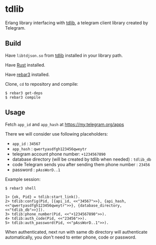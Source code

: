 tdlib
=====

Erlang library interfacing with [tdlib](https://github.com/tdlib/td), a telegram client library created by Telegram.

Build
-----

Have `libtdjson.so` from [tdlib](https://github.com/tdlib/td) installed in your library path.

Have [Rust](https://rustup.rs/) installed.

Have [rebar3](https://www.rebar3.org/) installed.

Clone, `cd` to repository and compile:

    $ rebar3 get-deps
    $ rebar3 compile


Usage
-----

Fetch `app_id` and `app_hash` at https://my.telegram.org/apps

There we will consider use following placeholders:

 * `app_id` : `34567`
 * `app_hash` : `qwertyasdfgh123456qweytr`
 * telegram account phone number: `+1234567890`
 * database directory (will be created by tdlib when needed) : `tdlib_db`
 * code Telegram sends you after sending them phone number : `23456`
 * password : `pAssWorD..1`

Example session:

    $ rebar3 shell

    1> {ok, Pid} = tdlib:start_link().
	2> tdlib:config(Pid, [{api_id, <<"34567">>}, {api_hash, <<"qwertyasdfgh123456qweytr">>}, {database_directory, <<"tdlib_db">>}]).
	3> tdlib:phone_number(Pid, <<"+1234567890">>).
	4> tdlib:auth_code(Pid, <<"23456">>).
	5> tdlib:auth_password(Pid, <<"pAssWorD..1">>).

When authenticated, next run with same db directory will authenticate automatically, you don't need to enter phone, code or password.
